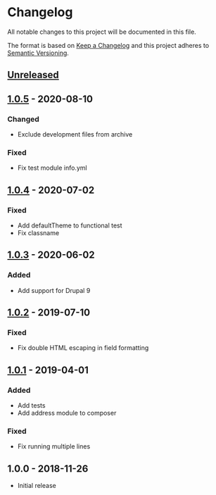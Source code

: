 # Changelog

All notable changes to this project will be documented in this file.

The format is based on [Keep a Changelog](http://keepachangelog.com/en/1.0.0/)
and this project adheres to [Semantic Versioning](http://semver.org/spec/v2.0.0.html).

## [Unreleased]

## [1.0.5] - 2020-08-10
### Changed
- Exclude development files from archive

### Fixed
- Fix test module info.yml

## [1.0.4] - 2020-07-02
### Fixed
- Add defaultTheme to functional test
- Fix classname

## [1.0.3] - 2020-06-02
### Added
- Add support for Drupal 9

## [1.0.2] - 2019-07-10
### Fixed
- Fix double HTML escaping in field formatting

## [1.0.1] - 2019-04-01
### Added
- Add tests
- Add address module to composer

### Fixed
- Fix running multiple lines

## 1.0.0 - 2018-11-26
- Initial release

[Unreleased]: https://bitbucket.org/projectcosmic/address_format/branches/compare/HEAD..v1.0.5
[1.0.5]: https://bitbucket.org/projectcosmic/address_format/branches/compare/v1.0.5..v1.0.4
[1.0.4]: https://bitbucket.org/projectcosmic/address_format/branches/compare/v1.0.4..1.0.3
[1.0.3]: https://bitbucket.org/projectcosmic/address_format/branches/compare/1.0.3..1.0.2
[1.0.2]: https://bitbucket.org/projectcosmic/address_format/branches/compare/1.0.2..1.0.1
[1.0.1]: https://bitbucket.org/projectcosmic/address_format/branches/compare/1.0.1..1.0.0
